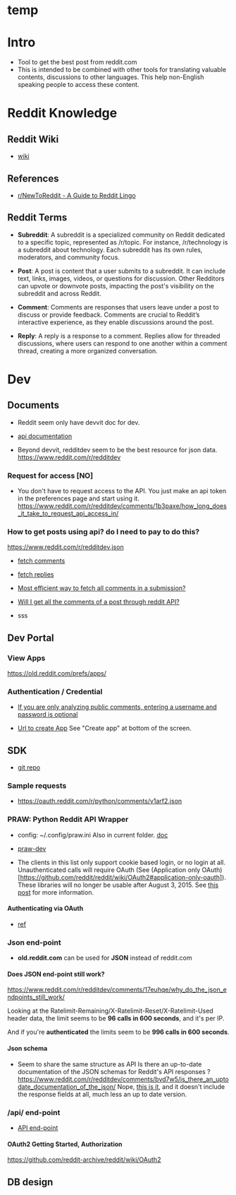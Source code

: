 

# temp




# Intro

- Tool to get the best post from reddit.com
- This is intended to be combined with other tools for translating valuable contents, discussions 
    to other languages. This help non-English speaking people to access these content.


# Reddit Knowledge

## Reddit Wiki

- [wiki](https://github.com/reddit/reddit/wiki/)

## References

- [r/NewToReddit - A Guide to Reddit Lingo](https://www.reddit.com/r/NewToReddit/comments/lw4gp4/a_guide_to_reddit_lingo/)

## Reddit Terms

- **Subreddit**: A subreddit is a specialized community on Reddit dedicated to a specific topic, represented as /r/topic. For instance, /r/technology is a subreddit about technology. Each subreddit has its own rules, moderators, and community focus.

- **Post**: A post is content that a user submits to a subreddit. It can include text, links, images, videos, or questions for discussion. Other Redditors can upvote or downvote posts, impacting the post's visibility on the subreddit and across Reddit.

- **Comment**: Comments are responses that users leave under a post to discuss or provide feedback. Comments are crucial to Reddit’s interactive experience, as they enable discussions around the post.

- **Reply**: A reply is a response to a comment. Replies allow for threaded discussions, where users can respond to one another within a comment thread, creating a more organized conversation.


# Dev

## Documents

- Reddit seem only have devvit doc for dev.

- [api documentation](https://www.reddit.com/dev/api/)

- Beyond devvit, redditdev seem to be the best resource for json data.
https://www.reddit.com/r/redditdev


### Request for access [NO]

- You don't have to request access to the API. You just make an api token in the preferences page and start using it.
    https://www.reddit.com/r/redditdev/comments/1b3paxe/how_long_does_it_take_to_request_api_access_in/

### How to get posts using api? do I need to pay to do this?

https://www.reddit.com/r/redditdev.json


- [fetch comments](https://www.reddit.com/r/redditdev/search/?q=fetch+comments&cId=fc64f1db-7b5a-406c-ad12-fc44db2bf9fd&iId=8a380193-9486-4c4a-8470-d79292e20066)

- [fetch replies](https://www.reddit.com/r/redditdev/search/?q=fetch+replies&cId=f492e82b-eb62-461b-a6b1-21ba01466f41&iId=58c4b978-2a4a-42de-8367-aa85e9637a73)

- [Most efficient way to fetch all comments in a submission?](https://www.reddit.com/r/redditdev/comments/54x2b5/most_efficient_way_to_fetch_all_comments_in_a/)

- [Will I get all the comments of a post through reddit API?](https://www.reddit.com/r/redditdev/comments/v7sw57/will_i_get_all_the_comments_of_a_post_through/)

- sss

## Dev Portal

### View Apps

https://old.reddit.com/prefs/apps/

### Authentication / Credential

- [If you are only analyzing public comments, entering a username and password is optional](https://praw.readthedocs.io/en/stable/tutorials/comments.html)

- [Url to create App](https://www.reddit.com/prefs/apps/)
    See "Create app" at bottom of the screen.


## SDK

- [git repo](https://github.com/tmelz/reddit_api)


### Sample requests

- https://oauth.reddit.com/r/python/comments/v1arf2.json

### PRAW: Python Reddit API Wrapper

- config: ~/.config/praw.ini
    Also in current folder.
    [doc](https://praw.readthedocs.io/en/stable/getting_started/configuration/prawini.html)

- [praw-dev](https://github.com/praw-dev/praw)

- The clients in this list only support cookie based login, or no login at all. Unauthenticated calls will require OAuth (See (Application only OAuth)[https://github.com/reddit/reddit/wiki/OAuth2#application-only-oauth]).
    These libraries will no longer be usable after August 3, 2015. See [this post](https://www.reddit.com/r/redditdev/comments/2ujhkr/important_api_licensing_terms_clarified/) for more information.


#### Authenticating via OAuth

- [ref](https://praw.readthedocs.io/en/stable/getting_started/authentication.html#oauth)

### Json end-point

- **old.reddit.com** can be used for **JSON** instead of reddit.com

#### Does JSON end-point still work?

https://www.reddit.com/r/redditdev/comments/17euhqe/why_do_the_json_endpoints_still_work/

Looking at the Ratelimit-Remaining/X-Ratelimit-Reset/X-Ratelimit-Used header data, the limit seems to be **96 calls in 600 seconds**, and it's per IP.

And if you're **authenticated** the limits seem to be **996 calls in 600 seconds**. 

#### Json schema

- Seem to share the same structure as API
    Is there an up-to-date documentation of the JSON schemas for Reddit's API responses ? 
    https://www.reddit.com/r/redditdev/comments/bvd7w5/is_there_an_uptodate_documentation_of_the_json/
    Nope, [this is it](https://www.reddit.com/dev/api/), and it doesn't include the response fields at all, much less an up to date version. 


### /api/ end-point

- [API end-point](https://www.reddit.com/dev/api/)

#### OAuth2 Getting Started, Authorization

https://github.com/reddit-archive/reddit/wiki/OAuth2


## DB design

